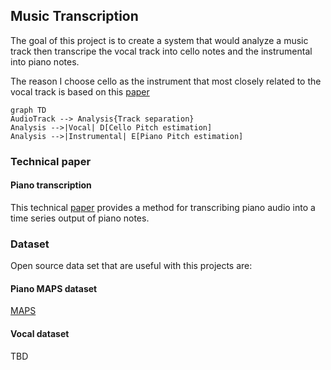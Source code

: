 ## Music Transcription

The goal of this project is to create a system that would analyze a music track then transcripe the vocal track into cello notes and the instrumental into piano notes.

The reason I choose cello as the instrument that most closely related to the vocal track is based on this [paper](https://newt.phys.unsw.edu.au/jw/reprints/Voicelikeness.pdf)

``` mermaid
graph TD
AudioTrack --> Analysis{Track separation}
Analysis -->|Vocal| D[Cello Pitch estimation]
Analysis -->|Instrumental| E[Piano Pitch estimation]
```


### Technical paper

#### Piano transcription
This technical [paper](https://arxiv.org/pdf/1710.11153.pdf) provides a method for transcribing piano audio into a time series output of piano notes.
   

### Dataset
Open source data set that are useful with this projects are:

#### Piano MAPS dataset
[MAPS](http://www.tsi.telecom-paristech.fr/aao/en/2010/07/08/maps-database-a-piano-database-for-multipitch-estimation-and-automatic-transcription-of-music/)


#### Vocal dataset
TBD